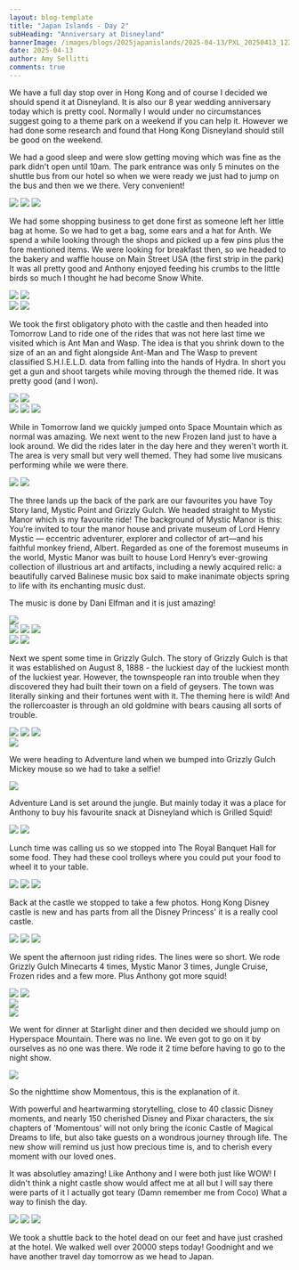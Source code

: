 ```yaml
---
layout: blog-template
title: "Japan Islands - Day 2"
subHeading: "Anniversary at Disneyland"
bannerImage: /images/blogs/2025japanislands/2025-04-13/PXL_20250413_123459097.MP.jpg_compressed.JPEG
date: 2025-04-13
author: Amy Sellitti
comments: true
---
```


We have a full day stop over in Hong Kong and of course I decided we should spend it at Disneyland. It is also our 8 year wedding anniversary today which is pretty cool. Normally I would under no circumstances suggest going to a theme park on a weekend if you can help it. However we had done some research and found that Hong Kong Disneyland should still be good on the weekend. 

We had a good sleep and were slow getting moving which was fine as the park didn't open until 10am. The park entrance was only 5 minutes on the shuttle bus from our hotel so when we were ready we just had to jump on the bus and then we we there. Very convenient!

<div class="grid-1l-2w">
  <img src="/images/blogs/2025japanislands/2025-04-13/PXL_20250413_013801681.MP.jpg_compressed.JPEG"/>
  <img src="/images/blogs/2025japanislands/2025-04-13/PXL_20250413_014404984.jpg_compressed.JPEG"/>
  <img src="/images/blogs/2025japanislands/2025-04-13/PXL_20250413_021250634.jpg_compressed.JPEG"/>
</div>

We had some shopping business to get done first as someone left her little bag at home. So we had to get a bag, some ears and a hat for Anth. We spend a while looking through the shops and picked up a few pins plus the fore mentioned items. We were looking for breakfast then, so we headed to the bakery and waffle house on Main Street USA (the first strip in the park) It was all pretty good and Anthony enjoyed feeding his crumbs to the little birds so much I thought he had become Snow White. 

<div class="grid-2c">
  <img src="/images/blogs/2025japanislands/2025-04-13/PXL_20250413_030620434.jpg_compressed.JPEG"/>
  <img src="/images/blogs/2025japanislands/2025-04-13/PXL_20250413_030924686.jpg_compressed.JPEG"/>
</div><div class="grid-2c">
  <img src="/images/blogs/2025japanislands/2025-04-13/PXL_20250413_031603828.jpg_compressed.JPEG"/>
  <img src="/images/blogs/2025japanislands/2025-04-13/PXL_20250413_032519789.MP.jpg_compressed.JPEG"/>
</div>

We took the first obligatory photo with the castle and then headed into Tomorrow Land to ride one of the rides that was not here last time we visited which is Ant Man and Wasp. The idea is that you shrink down to the size of an an and fight alongside Ant-Man and The Wasp to prevent classified S.H.I.E.L.D. data from falling into the hands of Hydra. In short you get a gun and shoot targets while moving through the themed ride. It was pretty good (and I won).

<div class="grid-2c">
  <img src="/images/blogs/2025japanislands/2025-04-13/PXL_20250413_033727665.jpg_compressed.JPEG"/>
  <img src="/images/blogs/2025japanislands/2025-04-13/PXL_20250413_033846053.jpg_compressed.JPEG"/>
</div>
<div class="grid-1l-2w">
  <img src="/images/blogs/2025japanislands/2025-04-13/PXL_20250413_073442739.jpg_compressed.JPEG"/>
  <img src="/images/blogs/2025japanislands/2025-04-13/PXL_20250413_034002499.jpg_compressed.JPEG"/>
  <img src="/images/blogs/2025japanislands/2025-04-13/PXL_20250413_042056652.jpg_compressed.JPEG"/>
</div>

While in Tomorrow land we quickly jumped onto Space Mountain which as normal was amazing. We next went to the new Frozen land just to have a look around. We did the rides later in the day here and they weren't worth it. The area is very small but very well themed. They had some live musicans performing while we were there. 

<div class="grid-2c">
  <img src="/images/blogs/2025japanislands/2025-04-13/PXL_20250413_042310131.jpg_compressed.JPEG"/>
  <img src="/images/blogs/2025japanislands/2025-04-13/PXL_20250413_042539006.jpg_compressed.JPEG"/>
</div>

The three lands up the back of the park are our favourites you have Toy Story land, Mystic Point and Grizzly Gulch. We headed straight to Mystic Manor which is my favourite ride! 
The background of Mystic Manor is this: You’re invited to tour the manor house and private museum of Lord Henry Mystic — eccentric adventurer, explorer and collector of art—and his faithful monkey friend, Albert. Regarded as one of the foremost museums in the world, Mystic Manor was built to house Lord Henry’s ever-growing collection of illustrious art and artifacts, including a newly acquired relic: a beautifully carved Balinese music box said to make inanimate objects spring to life with its enchanting music dust. 

The music is done by Dani Elfman and it is just amazing!

<div class="center-image"><img src="/images/blogs/2025japanislands/2025-04-13/PXL_20250413_044104746.jpg_compressed.JPEG"/></div>
<div class="grid-1l-2w">
  <img src="/images/blogs/2025japanislands/2025-04-13/PXL_20250413_044153561.MP.jpg_compressed.JPEG"/>
  <img src="/images/blogs/2025japanislands/2025-04-13/PXL_20250413_091439337.MP.jpg_compressed.JPEG"/>
  <img src="/images/blogs/2025japanislands/2025-04-13/PXL_20250413_091556903.jpg_compressed.JPEG"/>
</div>
<div class="grid-2c">
  <img src="/images/blogs/2025japanislands/2025-04-13/PXL_20250413_091607518.jpg_compressed.JPEG"/>
  <img src="/images/blogs/2025japanislands/2025-04-13/PXL_20250413_091642225.jpg_compressed.JPEG"/>
</div>

Next we spent some time in Grizzly Gulch. The story of Grizzly Gulch is that it was established on August 8, 1888 - the luckiest day of the luckiest month of the luckiest year. However, the townspeople ran into trouble when they discovered they had built their town on a field of geysers. The town was literally sinking and their fortunes went with it. The theming here is wild! And the rollercoaster is through an old goldmine with bears causing all sorts of trouble. 

<div class="grid-1l-2w">
  <img src="/images/blogs/2025japanislands/2025-04-13/PXL_20250413_055720828.jpg_compressed.JPEG"/>
  <img src="/images/blogs/2025japanislands/2025-04-13/PXL_20250413_055812984.jpg_compressed.JPEG"/>
  <img src="/images/blogs/2025japanislands/2025-04-13/PXL_20250413_060015195.MP.jpg_compressed.JPEG"/>
</div>
<div class="center-image"><img src="/images/blogs/2025japanislands/2025-04-13/PXL_20250413_060110634.jpg_compressed.JPEG"/></div>

We were heading to Adventure land when we bumped into Grizzly Gulch Mickey mouse so we had to take a selfie!

<div class="center-image"><img src="/images/blogs/2025japanislands/2025-04-13/PXL_20250413_060716835.jpg_compressed.JPEG"/></div>

Adventure Land is set around the jungle. But mainly today it was a place for Anthony to buy his favourite snack at Disneyland which is Grilled Squid!

<div class="grid-2c">
  <img src="/images/blogs/2025japanislands/2025-04-13/PXL_20250413_061135238.jpg_compressed.JPEG"/>
  <img src="/images/blogs/2025japanislands/2025-04-13/PXL_20250413_061917948.MP.jpg_compressed.JPEG"/>
</div>

Lunch time was calling us so we stopped into The Royal Banquet Hall for some food. They had these cool trolleys where you could put your food to wheel it to your table.

<div class="grid-2w-1l">
  <img src="/images/blogs/2025japanislands/2025-04-13/PXL_20250413_062428921.jpg_compressed.JPEG"/>
  <img src="/images/blogs/2025japanislands/2025-04-13/PXL_20250413_064320426.MP.jpg_compressed.JPEG"/>
  <img src="/images/blogs/2025japanislands/2025-04-13/PXL_20250413_064016210.jpg_compressed.JPEG"/>
</div>

Back at the castle we stopped to take a few photos. Hong Kong Disney castle is new and has parts from all the Disney Princess' it is a really cool castle. 

<div class="grid-1l-2w">
  <img src="/images/blogs/2025japanislands/2025-04-13/PXL_20250413_071526486.jpg_compressed.JPEG"/>
  <img src="/images/blogs/2025japanislands/2025-04-13/PXL_20250413_074912733.PANO.jpg_compressed.JPEG"/>
  <img src="/images/blogs/2025japanislands/2025-04-13/PXL_20250413_075013677.jpg_compressed.JPEG"/>
</div>

We spent the afternoon just riding rides. The lines were so short. We rode Grizzly Gulch Minecarts 4 times, Mystic Manor 3 times, Jungle Cruise, Frozen rides and a few more. 
Plus Anthony got more squid!

<div class="grid-2c">
  <img src="/images/blogs/2025japanislands/2025-04-13/PXL_20250413_081155955.jpg_compressed.JPEG"/>
  <img src="/images/blogs/2025japanislands/2025-04-13/PXL_20250413_075430125.MP.jpg_compressed.JPEG"/>
</div>
<div class="center-image"><img src="/images/blogs/2025japanislands/2025-04-13/PXL_20250413_081300940.jpg_compressed.JPEG"/></div>
<div class="center-image"><img src="/images/blogs/2025japanislands/2025-04-13/PXL_20250413_093308548.jpg_compressed.JPEG"/></div>

We went for dinner at Starlight diner and then decided we should jump on Hyperspace Mountain. There was no line. We even got to go on it by ourselves as no one was there. We rode it 2 time before having to go to the night show. 

<div class="center-image"><img src="/images/blogs/2025japanislands/2025-04-13/PXL_20250413_122534945.jpg_compressed.JPEG"/></div>

So the nighttime show Momentous, this is the explanation of it. 

With powerful and heartwarming storytelling, close to 40 classic Disney moments, and nearly 150 cherished Disney and Pixar characters, the six chapters of 'Momentous' will not only bring the iconic Castle of Magical Dreams to life, but also take guests on a wondrous journey through life. The new show will remind us just how precious time is, and to cherish every moment with our loved ones.

It was absolutley amazing! Like Anthony and I were both just like WOW! I didn't think a night castle show would affect me at all but I will say there were parts of it I actually got teary (Damn remember me from Coco) What a way to finish the day. 

<div class="grid-1l-2w">
  <img src="/images/blogs/2025japanislands/2025-04-13/PXL_20250413_124214884.jpg_compressed.JPEG"/>
  <img src="/images/blogs/2025japanislands/2025-04-13/PXL_20250413_123459097.MP.jpg_compressed.JPEG"/>
  <img src="/images/blogs/2025japanislands/2025-04-13/PXL_20250413_123116132.jpg_compressed.JPEG"/>
</div>

We took a shuttle back to the hotel dead on our feet and have just crashed at the hotel. We walked well over 20000 steps today! Goodnight and we have another travel day tomorrow as we head to Japan. 